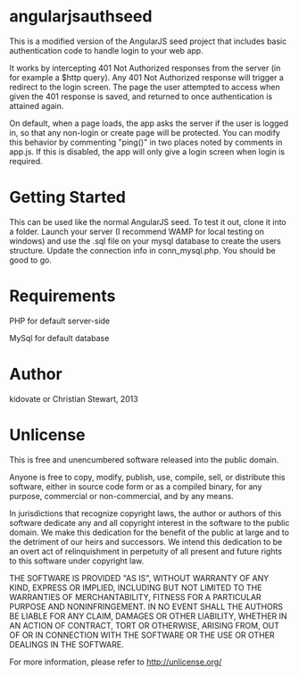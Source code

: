 angularjsauthseed
=================

This is a modified version of the AngularJS seed project that includes basic authentication code to handle login to your web app.


It works by intercepting 401 Not Authorized responses from the server (in for example a $http query). Any 401 Not Authorized response will trigger a redirect to the login screen. The page the user attempted to access when given the 401 response is saved, and returned to once authentication is attained again.  


On default, when a page loads, the app asks the server if the user is logged in, so that any non-login or create page will be protected. You can modify this behavior by commenting "ping()" in two places noted by comments in app.js. If this is disabled, the app will only give a login screen when login is required.

Getting Started
==============
This can be used like the normal AngularJS seed. To test it out, clone it into a folder. Launch your server (I recommend WAMP for local testing on windows) and use the .sql file on your mysql database to create the users structure. Update the connection info in conn_mysql.php. You should be good to go.

Requirements
===========
PHP for default server-side

MySql for default database

Author
======
kidovate or Christian Stewart, 2013

Unlicense
=========
This is free and unencumbered software released into the public domain.

Anyone is free to copy, modify, publish, use, compile, sell, or
distribute this software, either in source code form or as a compiled
binary, for any purpose, commercial or non-commercial, and by any
means.

In jurisdictions that recognize copyright laws, the author or authors
of this software dedicate any and all copyright interest in the
software to the public domain. We make this dedication for the benefit
of the public at large and to the detriment of our heirs and
successors. We intend this dedication to be an overt act of
relinquishment in perpetuity of all present and future rights to this
software under copyright law.

THE SOFTWARE IS PROVIDED "AS IS", WITHOUT WARRANTY OF ANY KIND,
EXPRESS OR IMPLIED, INCLUDING BUT NOT LIMITED TO THE WARRANTIES OF
MERCHANTABILITY, FITNESS FOR A PARTICULAR PURPOSE AND NONINFRINGEMENT.
IN NO EVENT SHALL THE AUTHORS BE LIABLE FOR ANY CLAIM, DAMAGES OR
OTHER LIABILITY, WHETHER IN AN ACTION OF CONTRACT, TORT OR OTHERWISE,
ARISING FROM, OUT OF OR IN CONNECTION WITH THE SOFTWARE OR THE USE OR
OTHER DEALINGS IN THE SOFTWARE.

For more information, please refer to <http://unlicense.org/>
